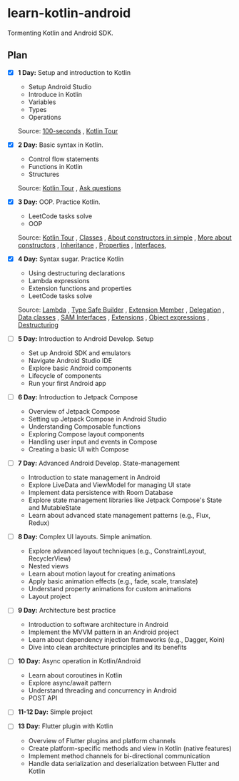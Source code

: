 # learn-kotlin-android

Tormenting Kotlin and Android SDK.

## Plan

- [x] **1 Day:** Setup and introduction to Kotlin
  - Setup Android Studio
  - Introduce in Kotlin
  - Variables
  - Types
  - Operations

  Source: [100-seconds](https://www.youtube.com/watch?v=xT8oP0wy-A0)
  , [Kotlin Tour](https://kotlinlang.org/docs/kotlin-tour-welcome.html)

- [x] **2 Day:** Basic syntax in Kotlin.
  - Control flow statements
  - Functions in Kotlin
  - Structures

  Source: [Kotlin Tour](https://kotlinlang.org/docs/kotlin-tour-collections.html)
  , [Ask questions](https://stackoverflow.com/)

- [x] **3 Day:** OOP. Practice Kotlin.
  - LeetCode tasks solve
  - OOP

  Source: [Kotlin Tour](https://kotlinlang.org/docs/kotlin-tour-classes.html)
  , [Classes](https://kotlinlang.org/docs/classes.html)
  , [About constructors in simple](https://www.baeldung.com/kotlin/constructors)
  , [More about constructors](https://www.programiz.com/kotlin-programming/constructors)
  , [Inheritance](https://kotlinlang.org/docs/inheritance.html)
  , [Properties](https://kotlinlang.org/docs/properties.html#late-initialized-properties-and-variables)
  , [Interfaces](https://kotlinlang.org/docs/interfaces.html),

- [x] **4 Day:** Syntax sugar. Practice Kotlin
  - Using destructuring declarations
  - Lambda expressions
  - Extension functions and properties
  - LeetCode tasks solve

  Source: [Lambda](https://kotlinlang.org/docs/lambdas.html#function-literals-with-receiver)
  , [Type Safe Builder](https://kotlinlang.org/docs/type-safe-builders.html)
  , [Extension Member](https://agrawalsuneet.github.io/blogs/extensions-as-members-kotlin/)
  , [Delegation](https://kotlinlang.org/docs/delegation.html)
  , [Data classes](https://kotlinlang.org/docs/data-classes.html)
  , [SAM Interfaces](https://kotlinlang.org/docs/fun-interfaces.html)
  , [Extensions](https://kotlinlang.org/docs/extensions.html)
  , [Object expressions](https://kotlinlang.org/docs/object-declarations.html)
  , [Destructuring](https://kotlinlang.org/docs/destructuring-declarations.html)

- [ ] **5 Day:** Introduction to Android Develop. Setup
  - Set up Android SDK and emulators
  - Navigate Android Studio IDE
  - Explore basic Android components
  - Lifecycle of components
  - Run your first Android app

- [ ] **6 Day:** Introduction to Jetpack Compose
  - Overview of Jetpack Compose
  - Setting up Jetpack Compose in Android Studio
  - Understanding Composable functions
  - Exploring Compose layout components
  - Handling user input and events in Compose
  - Creating a basic UI with Compose

- [ ] **7 Day:** Advanced Android Develop. State-management
  - Introduction to state management in Android
  - Explore LiveData and ViewModel for managing UI state
  - Implement data persistence with Room Database
  - Explore state management libraries like Jetpack Compose's State and MutableState
  - Learn about advanced state management patterns (e.g., Flux, Redux)

- [ ] **8 Day:** Complex UI layouts. Simple animation.
  - Explore advanced layout techniques (e.g., ConstraintLayout, RecyclerView)
  - Nested views
  - Learn about motion layout for creating animations
  - Apply basic animation effects (e.g., fade, scale, translate)
  - Understand property animations for custom animations
  - Layout project

- [ ] **9 Day:** Architecture best practice
  - Introduction to software architecture in Android
  - Implement the MVVM pattern in an Android project
  - Learn about dependency injection frameworks (e.g., Dagger, Koin)
  - Dive into clean architecture principles and its benefits

- [ ] **10 Day:** Async operation in Kotlin/Android
  - Learn about coroutines in Kotlin
  - Explore async/await pattern
  - Understand threading and concurrency in Android
  - POST API

- [ ] **11-12 Day:** Simple project

- [ ] **13 Day:** Flutter plugin with Kotlin
  - Overview of Flutter plugins and platform channels
  - Create platform-specific methods and view in Kotlin (native features)
  - Implement method channels for bi-directional communication
  - Handle data serialization and deserialization between Flutter and Kotlin
